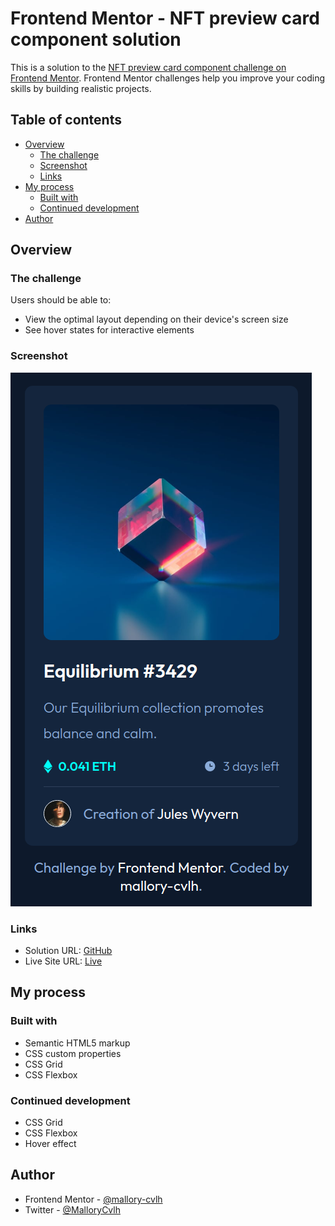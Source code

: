 # Frontend Mentor - NFT preview card component solution

This is a solution to the [NFT preview card component challenge on Frontend Mentor](https://www.frontendmentor.io/challenges/nft-preview-card-component-SbdUL_w0U). Frontend Mentor challenges help you improve your coding skills by building realistic projects. 

## Table of contents

- [Overview](#overview)
  - [The challenge](#the-challenge)
  - [Screenshot](#screenshot)
  - [Links](#links)
- [My process](#my-process)
  - [Built with](#built-with)
  - [Continued development](#continued-development)
- [Author](#author)


## Overview

### The challenge

Users should be able to:

- View the optimal layout depending on their device's screen size
- See hover states for interactive elements

### Screenshot

![image](https://github.com/mallory-cvlh/02_NFTPreviewCardComponent/blob/main/img/screenshot.png)

### Links

- Solution URL: [GitHub](https://github.com/mallory-cvlh/02_NFTPreviewCardComponent)
- Live Site URL: [Live](https://mallory-cvlh.github.io/02_NFTPreviewCardComponent/)

## My process

### Built with

- Semantic HTML5 markup
- CSS custom properties
- CSS Grid 
- CSS Flexbox

### Continued development

- CSS Grid
- CSS Flexbox
- Hover effect

## Author

- Frontend Mentor - [@mallory-cvlh](https://www.frontendmentor.io/profile/mallory-cvlh)
- Twitter - [@MalloryCvlh](https://twitter.com/MalloryCvlh)
